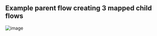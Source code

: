 ## Example parent flow creating 3 mapped child flows

![image](https://user-images.githubusercontent.com/86264395/168584506-e50ed0ee-6077-442b-9256-6da95c3326ec.png)
